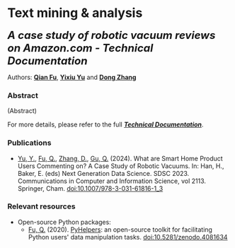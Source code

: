 Text mining & analysis
======================

<font size="5">***A case study of robotic vacuum reviews on Amazon.com - Technical Documentation***</font>

Authors: [**Qian Fu**](https://research.birmingham.ac.uk/en/persons/qian-fu), [**Yixiu Yu**](https://www.bsu.edu/academics/collegesanddepartments/isom/about-us/faculty-and-staff/ashley-yu) and [**Dong Zhang**](http://faculty.dlut.edu.cn/zhangdong)


### Abstract

(Abstract)


For more details, please refer to the full [***Technical Documentation***](https://github.com/mikeqfu/smart-home-product-reviews-analysis/blob/master/docs/build/latex/smart_home_product_reviews_analysis.pdf).


### Publications

- [Yu, Y.](https://www.bsu.edu/academics/collegesanddepartments/isom/about-us/faculty-and-staff/ashley-yu), [Fu, Q.](https://research.birmingham.ac.uk/en/persons/qian-fu), [Zhang, D.](http://faculty.dlut.edu.cn/zhangdong), [Gu, Q.](https://www.bsu.edu/academics/collegesanddepartments/isom/about-us/faculty-and-staff/guqiannong) (2024). What are Smart Home Product Users Commenting on? A Case Study of Robotic Vacuums. In: Han, H., Baker, E. (eds) Next Generation Data Science. SDSC 2023. Communications in Computer and Information Science, vol 2113. Springer, Cham. [doi:10.1007/978-3-031-61816-1_3](https://doi.org/10.1007/978-3-031-61816-1_3)


### Relevant resources

- Open-source Python packages: 
  - [Fu, Q.](https://research.birmingham.ac.uk/en/persons/qian-fu) (2020). [PyHelpers](https://pypi.org/project/pyhelpers/): an open-source toolkit for facilitating Python users' data manipulation tasks. [doi:10.5281/zenodo.4081634](https://doi.org/10.5281/zenodo.4017438)
